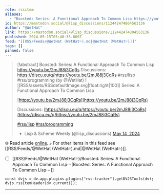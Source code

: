 ```yaml
---
role: rssitem
aliases:
  - "Boosted: Series: A Functional Approach To Common Lisp https://youtu.be/2mJ88j3CqRs Discussions: https://discu.eu/q/https://youtu.be/2mJ88j3CqRs #lisp #programming"
id: https://mastodon.social/@lisp_discussions/112442474804563136
author: "@WetHat"
link: https://mastodon.social/@lisp_discussions/112442474804563136
published: 2024-05-15T05:40:35.000Z
feed: "[[RSS/Feeds/@WetHat (WetHat💦).md|@WetHat (WetHat💦)]]"
tags: []
pinned: false
---
```


> [!abstract] Boosted: Series: A Functional Approach To Common Lisp https://youtu.be/2mJ88j3CqRs Discussions: https://discu.eu/q/https://youtu.be/2mJ88j3CqRs #rss/lisp #rss/programming (by @WetHat)
> ![[RSS/assets/RSSdefaultImage.svg|float:right|100]] Series: A Functional Approach To Common Lisp
> 
> [https://youtu.be/2mJ88j3CqRs](https://youtu.be/2mJ88j3CqRs)
> 
> Discussions: [https://discu.eu/q/https://youtu.be/2mJ88j3CqRs](https://discu.eu/q/https://youtu.be/2mJ88j3CqRs)
> 
> [#rss/lisp](https://mastodon.social/tags/lisp) [#rss/programming](https://mastodon.social/tags/programming)
> 
> - Lisp & Scheme Weekly (@lisp_discussions) [May 14, 2024](https://mastodon.social/@lisp_discussions/112442474804563136)

🌐 Read article [online](https://mastodon.social/@lisp_discussions/112442474804563136). ⤴ For other items in this feed see [[RSS/Feeds/@WetHat (WetHat💦).md|@WetHat (WetHat💦)]].

- [ ] [[RSS/Feeds/@WetHat (WetHat💦)/Boosted꞉ Series꞉ A Functional Approach To Common Lisp⋯|Boosted꞉ Series꞉ A Functional Approach To Common Lisp⋯]]

~~~dataviewjs
const dvjs = dv.app.plugins.plugins["rss-tracker"].getDVJSTools(dv);
dvjs.rssItemHeader(dv.current());
~~~

- - -